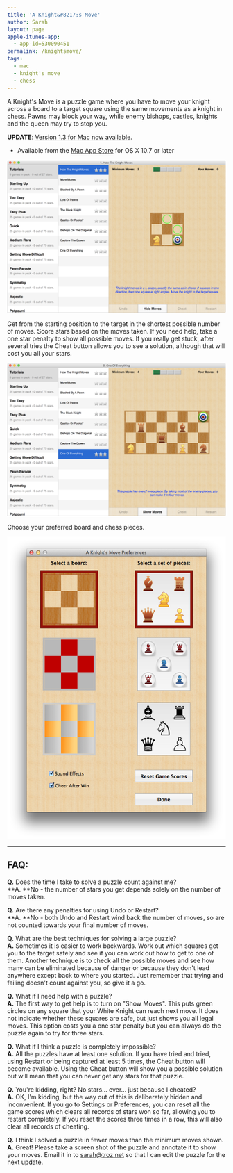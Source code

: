 ```yaml
---
title: 'A Knight&#8217;s Move'
author: Sarah
layout: page
apple-itunes-app:
  - app-id=530090451
permalink: /knightsmove/
tags:
  - mac
  - knight's move
  - chess
---
```


A Knight's Move is a puzzle game where you have to move your knight across a board to a target square using the same movements as a knight in chess. Pawns may block your way, while enemy bishops, castles, knights and the queen may try to stop you.

**UPDATE**: [Version 1.3 for Mac now available][1].

  * Available from the [Mac App Store][1] for OS X 10.7 or later

   [1]: http://itunes.apple.com/app/a-knights-move/id533321133

![A Knight's Move for Mac][3]

   [3]: /images/KnightsMoveMac1.png

Get from the starting position to the target in the shortest possible number of moves. Score stars based on the moves taken. If you need help, take a one star penalty to show all possible moves. If you really get stuck, after several tries the Cheat button allows you to see a solution, although that will cost you all your stars.

![A Knight's Move for Mac][5]

   [5]: /images/KnightsMoveMac2.png

Choose your preferred board and chess pieces.

![A Knight's Move Preferences][8]

   [8]: /images/KM-Prefs.png

* * *
## FAQ:

**Q.** Does the time I take to solve a puzzle count against me?  
**A. **No - the number of stars you get depends solely on the number of moves taken.

**Q.** Are there any penalties for using Undo or Restart?  
**A. **No - both Undo and Restart wind back the number of moves, so are not counted towards your final number of moves.

**Q.** What are the best techniques for solving a large puzzle?  
**A.** Sometimes it is easier to work backwards. Work out which squares get you to the target safely and see if you can work out how to get to one of them. Another technique is to check all the possible moves and see how many can be eliminated because of danger or because they don't lead anywhere except back to where you started. Just remember that trying and failing doesn't count against you, so give it a go.

**Q.** What if I need help with a puzzle?  
**A.** The first way to get help is to turn on "Show Moves". This puts green circles on any square that your White Knight can reach next move. It does not indicate whether these squares are safe, but just shows you all legal moves. This option costs you a one star penalty but you can always do the puzzle again to try for three stars.

**Q.** What if I think a puzzle is completely impossible?  
**A.** All the puzzles have at least one solution. If you have tried and tried, using Restart or being captured at least 5 times, the Cheat button will become available. Using the Cheat button will show you a possible solution but will mean that you can never get any stars for that puzzle.

**Q.** You're kidding, right? No stars… ever… just because I cheated?  
**A.** OK, I'm kidding, but the way out of this is deliberately hidden and inconvenient. If you go to Settings or Preferences, you can reset all the game scores which clears all records of stars won so far, allowing you to restart completely. If you reset the scores three times in a row, this will also clear all records of cheating.

**Q.** I think I solved a puzzle in fewer moves than the minimum moves shown.  
**A.** Great! Please take a screen shot of the puzzle and annotate it to show your moves. Email it in to sarah@troz.net so that I can edit the puzzle for the next update.

 [15]: /a-knights-move-1-3/ "A Knight’s Move 1.3"
